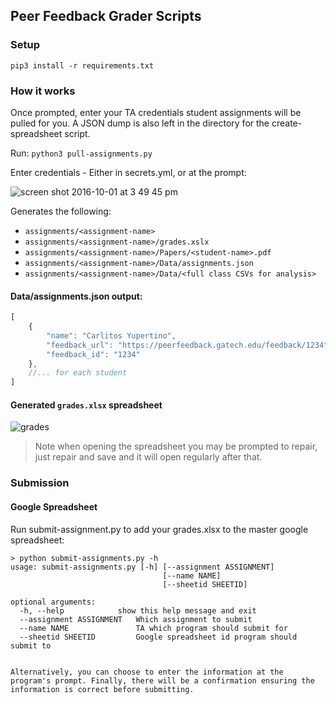## Peer Feedback Grader Scripts

### Setup

`pip3 install -r requirements.txt`

### How it works

Once prompted, enter your TA credentials student assignments will be pulled for you.  A JSON dump is also left in the directory for the create-spreadsheet script.

Run: `python3 pull-assignments.py`

Enter credentials - Either in secrets.yml, or at the prompt:

![screen shot 2016-10-01 at 3 49 45 pm](https://github.gatech.edu/storage/user/4328/files/c632130e-87ee-11e6-8e3f-3d5ad516e4c2)


Generates the following:
- `assignments/<assignment-name>`
- `assignments/<assignment-name>/grades.xslx`
- `assignments/<assignment-name>/Papers/<student-name>.pdf`
- `assignments/<assignment-name>/Data/assignments.json`
- `assignments/<assignment-name>/Data/<full class CSVs for analysis>`

#### Data/assignments.json output:
```js
[
    {
        "name": "Carlitos Yupertino",
        "feedback_url": "https://peerfeedback.gatech.edu/feedback/1234",
        "feedback_id": "1234"
    },
    //... for each student
]
```

#### Generated `grades.xlsx` spreadsheet

![grades](https://github.gatech.edu/storage/user/4328/files/504d754c-8803-11e6-8f91-6c14c535ac76)

> Note when opening the spreadsheet you may be prompted to repair, just repair and save and it will open regularly after that.



### Submission

#### Google Spreadsheet 

Run submit-assignment.py to add your grades.xlsx to the master google spreadsheet:

```shell
> python submit-assignments.py -h
usage: submit-assignments.py [-h] [--assignment ASSIGNMENT] 
                                  [--name NAME]
                                  [--sheetid SHEETID]

optional arguments:
  -h, --help            show this help message and exit
  --assignment ASSIGNMENT   Which assignment to submit
  --name NAME               TA which program should submit for
  --sheetid SHEETID         Google spreadsheet id program should submit to


Alternatively, you can choose to enter the information at the program's prompt. Finally, there will be a confirmation ensuring the information is correct before submitting.